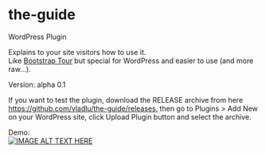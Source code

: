 # the-guide
WordPress Plugin  

Explains to your site visitors how to use it.   
Like [Bootstrap Tour](https://bootstraptour.com/) but special for WordPress and easier to use (and more raw...).

Version: alpha 0.1

If you want to test the plugin, download the RELEASE archive from here https://github.com/vladlu/the-guide/releases, then go to Plugins > Add New on your WordPress site, click Upload Plugin button and select the archive.

Demo:  
[![IMAGE ALT TEXT HERE](https://img.youtube.com/vi/lf-gFjWmY9M/0.jpg)](https://www.youtube.com/watch?v=lf-gFjWmY9M)
